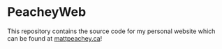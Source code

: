 # PeacheyWeb
This repository contains the source code for my personal website which can be found at [mattpeachey.ca](https://mattpeachey.ca)!
